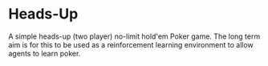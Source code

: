 # Heads-Up
A simple heads-up (two player) no-limit hold'em Poker game. The long term aim is for this to be used as a reinforcement learning environment to allow agents to learn poker.
